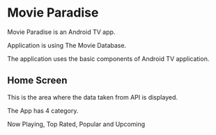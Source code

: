 # Movie Paradise

Movie Paradise is an Android TV app.

Application is using The Movie Database.

The application uses the basic components of Android TV application.


## Home Screen

This is the area where the data taken from API is displayed.

The App has 4 category.

Now Playing, Top Rated, Popular and Upcoming 
